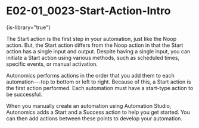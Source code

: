 # E02-01_0023-Start-Action-Intro

{is-library="true"}

<snippet id="E02-01_0023-Start-Action-Intro_snippet">



The Start action is the first step in your automation, just like the Noop action. But, the Start action differs from the Noop action in that the Start action has a single input and output. Despite having a single input, you can initiate a Start action using various methods, such as scheduled times, specific events, or manual activation.

Autonomics performs actions in the order that you add them to each automation---top to bottom or left to right. Because of this, a Start action is the first action performed. Each automation must have a start-type action to be successful.

When you manually create an automation using Automation Studio, Autonomics adds a Start and a Success action to help you get started. You can then add actions between these points to develop your automation.


</snippet>